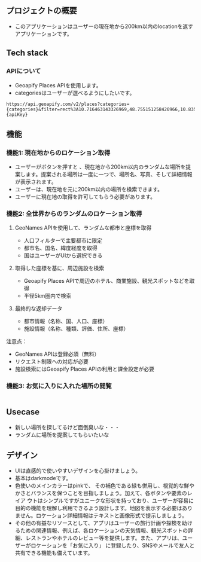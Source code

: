 ## プロジェクトの概要
- このアプリケーションはユーザーの現在地から200km以内のlocationを返すアプリケーションです。

## Tech stack
### APIについて
- Geoapify Places APIを使用します。 
- categoriesはユーザーが選べるようにしたいです。
```
https://api.geoapify.com/v2/places?categories={categories}&filter=rect%3A10.716463143326969,48.755151258420966,10.835314015356737,48.680903341613316&limit=20&apiKey={apiKey}
```
## 機能
### 機能1: 現在地からのロケーション取得
- ユーザーがボタンを押すと 、現在地から200km以内のランダムな場所を提案します。提案される場所は一度に一つで、場所名、写真、そして詳細情報が表示されます。
- ユーザーは、現在地を元に200km以内の場所を検索できます。
- ユーザーに現在地の取得を許可してもらう必要があります。
### 機能2: 全世界からのランダムのロケーション取得
1. GeoNames APIを使用して、ランダムな都市と座標を取得
   - 人口フィルターで主要都市に限定
   - 都市名、国名、緯度経度を取得
   - 国はユーザーがUIから選択できる

2. 取得した座標を基に、周辺施設を検索
   - Geoapify Places APIで周辺のホテル、商業施設、観光スポットなどを取得
   - 半径5km圏内で検索

3. 最終的な返却データ
   - 都市情報（名称、国、人口、座標）
   - 施設情報（名称、種類、評価、住所、座標）

注意点：
- GeoNames APIは登録必須（無料）
- リクエスト制限への対応が必要
- 施設検索にはGeoapify Places APIの利用と課金設定が必要
### 機能3: お気に入りに入れた場所の閲覧
```
```
## Usecase
- 新しい場所を探してるけど面倒臭いな・・・
- ランダムに場所を提案してもらいたいな
## デザイン
- UIは直感的で使いやすいデザインを心掛けましょう。
- 基本はdarkmodeです。
- 色使いのメインカラーはpinkで、 その補色である緑も併用し、視覚的な鮮やかさとバランスを保つことを目指しましょう。加えて、各ボタンや要素のレイア ウトはシンプルですがユニークな形状を持っており、ユーザーが容易に目的の機能を理解し利用できるよう設計します。地図を表示する必要はありません。ロケーション詳細情報はテキストと画像形式で提示しましょう。
- その他の有益なリソースとして、アプリはユーザーの旅行計画や探検を助けるための関連情報、例えば、各ロケーションの天気情報、観光スポットの詳細、レストランやホテルのレビュー等を提供します。また、アプリは、ユーザーがロケーションを「お気に入り」 に登録したり、SNSやメールで友人と共有できる機能も備えています。
